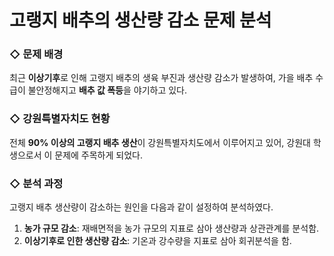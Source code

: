 # 고랭지 배추의 생산량 감소 문제 분석

### ◇ 문제 배경
최근 **이상기후**로 인해 고랭지 배추의 생육 부진과 생산량 감소가 발생하여, 가을 배추 수급이 불안정해지고 **배추 값 폭등**을 야기하고 있다.

### ◇ 강원특별자치도 현황
전체 **90% 이상의 고랭지 배추 생산**이 강원특별자치도에서 이루어지고 있어, 강원대 학생으로서 이 문제에 주목하게 되었다.

### ◇ 분석 과정
고랭지 배추 생산량이 감소하는 원인을 다음과 같이 설정하여 분석하였다.
1. **농가 규모 감소**: 재배면적을 농가 규모의 지표로 삼아 생산량과 상관관계를 분석함.
2. **이상기후로 인한 생산량 감소**: 기온과 강수량을 지표로 삼아 회귀분석을 함.
